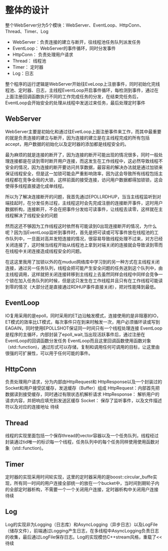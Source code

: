 # 整体的设计

整个WebServer分为5个模块：WebServer、EventLoop、HttpConn、Thread、Timer、Log

* WebServer：负责连接的建立与断开，往线程池任务队列派发任务
* EventLoop： WebServer的事件循环，同时分发事件
* HttpConn： 负责处理用户请求
* Thread： 线程池
* Timer： 定时器
* Log：日志

整个程序的运行逻辑是WebServer开始往EveLoop上注册事件，同时初始化完线程池、定时器、日志，主线程EventLoop开启事件循环，每检测到事件，通过在上面注册回调函数执行不同的工作完成任务的分发，在结束完任务后，EventLoop会开始安全的处理从线程中发送过来任务，最后处理定时事件


## WebServer
WebServer主要是初始化和通过往EvetLoop上面注册事件来工作，而其中最重要的就是负责连接的建立与断开，因为连接的建立是在主线程完成的所有包括accept，用户数据的初始化以及定时器的添加都是线程安全的。

最为麻烦的就是连接的断开了，因为连接的断开可能出现的情况很多，同时一般处理连接都是在读到零时断开用户连接，而这发生在工作线程中，这必然导致线程不安全的情况，因为连接的断开要访问共享数据，最容易的解决办法就是通过加锁来保证线程安全，但是这一加锁可能会严重影响效率，因为这会导致所有线程包括主线程都在竞争全局的大锁，这样前面的接受连接，访问用户数据都得加锁锁，这会使得多线程直接退化成单线程。

所以为了解决连接断开的问题，我首先通过EPOLLRDHUP，当当主线程监听到对端挂起时，在分发任务过程，主线程这时会先完成注册的连接断开事件，这时用户数据析构，连接断开，不会在把事件分发给可读事件，让线程去读零，这样就在主线程解决了线程安全的问题

然而这还不够因为工作线程这时依然有可能读到0出现连接断开的情况，为什么呢？因为当EventLoop监听到事件时，首先是把可读或可写事件放在线程池的工作队列中，一旦面对高并发短连接的情况，很容易导致线程处理不过来，对方已经关闭连接了，这时候当线程开始从线程池上拿到对端关闭的连接就会导致读到零而在线程中关闭连接造成线程安全的问题。

在这这里我用了加锁以外的在muduo网络库中学习到的另一种方式在主线程关闭连接，通过另一任务队列，线程会把可能产生安全问题的任务送到这个队列中，由主线程调用，这样就把关闭连接转移到主线程上去虽然同样会线程中同样会竞争一个锁在加入任务队列的时候，但是这只发生在工作线程并且只有在工作线程可能读到零的情况（大部分还是直接通过RDHUP事件直接关闭），把对性能降到最低。


## EventLoop
IO复用采用的是epoll，同时采用的ET边沿触发模式，连接使用的是非阻塞的IO，ET模式的效率比LT模式，每次事件只在到来时触发一次，用户必须循环读或写到EAGAIN，同时使用EPOLLSHOT保证同一时间只有一个线程处理连接
EventLoop是程序的主循环，内部封装了epoll_wait,当出现活跃事件后，通过注册在EventLoop的回调函数分发任务
EventLoop而且这里回调函数使用函数对象（std::function)，通过形式可以存储，复制和调用任何可调用的目标，让这里由很强的可扩展性，可以用于任何可能的事件。


## HttpConn
负责处理用户请求，分为内部由HttpRequest和 HttpResponse以及一个封装过的Socket和用户接受区缓存，发送缓存（Buffer）组成
HttpRequest：内部首先把数据读到接受缓存，同时通过有限状态机解析请求
HttpResponse： 解析用户的请求内容，并把响应填充到发送区缓存
Socket： 保存了监听事件，以及文件描述符以及对应的连接地址
待续


## Thread
线程的实现里面包括一个保存thread的vector容器以及一个任务队列，线程经过封装通过tid唯一的标识每一个线程，任务队列中的每个任务同样使用使用函数对象（std::function)。


## Timer
定时器的实现采用时间轮实现，这里的定时器采用的是boost::circular_buffe实现，所有同一时间的用户连接全部统一的放在一个bucket中，当时间到期轮子内的全部定时器析构，不需要一个一个关闭用户连接，定时器析构中关闭用户连接
待续


## Log
Log的实现非为Logging（日志库）和AsyncLogging（异步日志）以及LogFile（储存文件），前端通过Logging产生日志，在多线程中AsyncLogging负责日志的收集，最后通过LogFile保存日志。Log的实现模仿C++stream风格，重载了<<
待续
